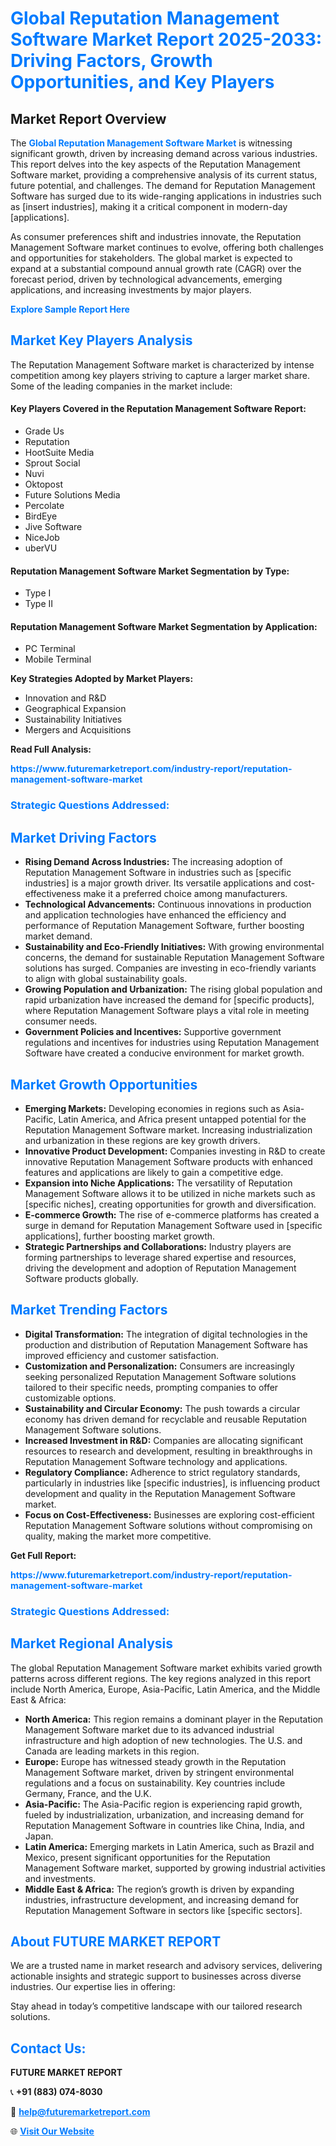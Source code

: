 <h1 style="color: #007BFF;">Global Reputation Management Software Market Report 2025-2033: Driving Factors, Growth Opportunities, and Key Players</h1>

<section id="overview">
<h2>Market Report Overview</h2>
<p>The <a href="https://www.futuremarketreport.com/industry-report/reputation-management-software-market" style="color: #007BFF; text-decoration: none;"><strong>Global Reputation Management Software Market</strong></a> is witnessing significant growth, driven by increasing demand across various industries. This report delves into the key aspects of the Reputation Management Software market, providing a comprehensive analysis of its current status, future potential, and challenges. The demand for Reputation Management Software has surged due to its wide-ranging applications in industries such as [insert industries], making it a critical component in modern-day [applications].</p>
<p>As consumer preferences shift and industries innovate, the Reputation Management Software market continues to evolve, offering both challenges and opportunities for stakeholders. The global market is expected to expand at a substantial compound annual growth rate (CAGR) over the forecast period, driven by technological advancements, emerging applications, and increasing investments by major players.</p>
</section>

<section id="overview">
<p><a href="https://www.futuremarketreport.com/request-sample/reportId=101290" style="color: #007BFF; text-decoration: none;"><strong>Explore Sample Report Here</strong></a></p>
</section>

<section id="key-players">
<h2 style="color: #007BFF;">Market Key Players Analysis</h2>
<p>The Reputation Management Software market is characterized by intense competition among key players striving to capture a larger market share. Some of the leading companies in the market include:</p>
<h4>Key Players Covered in the Reputation Management Software Report:</h4>
<ul><li>Grade Us</li><li>Reputation</li><li>HootSuite Media</li><li>Sprout Social</li><li>Nuvi</li><li>Oktopost</li><li>Future Solutions Media</li><li>Percolate</li><li>BirdEye</li><li>Jive Software</li><li>NiceJob</li><li>uberVU</li></ul>
<h4>Reputation Management Software Market Segmentation by Type:</h4>
<ul><li>Type I</li><li>Type II</li></ul>

<h4>Reputation Management Software Market Segmentation by Application:</h4>
<ul><li>PC Terminal</li><li>Mobile Terminal</li></ul>
<p><strong>Key Strategies Adopted by Market Players:</strong></p>
<ul>
<li>Innovation and R&D</li>
<li>Geographical Expansion</li>
<li>Sustainability Initiatives</li>
<li>Mergers and Acquisitions</li>
</ul>
</section>

<section>
<p><strong>Read Full Analysis: </strong></p><a href="https://www.futuremarketreport.com/industry-report/reputation-management-software-market" style="color: #007BFF; text-decoration: none;"><strong>https://www.futuremarketreport.com/industry-report/reputation-management-software-market</strong></a>
<h3 style="color: #007BFF;">Strategic Questions Addressed:</h3>
</section>

<section id="driving-factors">
<h2 style="color: #007BFF;">Market Driving Factors</h2>
<ul>
<li><strong>Rising Demand Across Industries:</strong> The increasing adoption of Reputation Management Software in industries such as [specific industries] is a major growth driver. Its versatile applications and cost-effectiveness make it a preferred choice among manufacturers.</li>
<li><strong>Technological Advancements:</strong> Continuous innovations in production and application technologies have enhanced the efficiency and performance of Reputation Management Software, further boosting market demand.</li>
<li><strong>Sustainability and Eco-Friendly Initiatives:</strong> With growing environmental concerns, the demand for sustainable Reputation Management Software solutions has surged. Companies are investing in eco-friendly variants to align with global sustainability goals.</li>
<li><strong>Growing Population and Urbanization:</strong> The rising global population and rapid urbanization have increased the demand for [specific products], where Reputation Management Software plays a vital role in meeting consumer needs.</li>
<li><strong>Government Policies and Incentives:</strong> Supportive government regulations and incentives for industries using Reputation Management Software have created a conducive environment for market growth.</li>
</ul>
</section>

<section id="growth-opportunities">
<h2 style="color: #007BFF;">Market Growth Opportunities</h2>
<ul>
<li><strong>Emerging Markets:</strong> Developing economies in regions such as Asia-Pacific, Latin America, and Africa present untapped potential for the Reputation Management Software market. Increasing industrialization and urbanization in these regions are key growth drivers.</li>
<li><strong>Innovative Product Development:</strong> Companies investing in R&D to create innovative Reputation Management Software products with enhanced features and applications are likely to gain a competitive edge.</li>
<li><strong>Expansion into Niche Applications:</strong> The versatility of Reputation Management Software allows it to be utilized in niche markets such as [specific niches], creating opportunities for growth and diversification.</li>
<li><strong>E-commerce Growth:</strong> The rise of e-commerce platforms has created a surge in demand for Reputation Management Software used in [specific applications], further boosting market growth.</li>
<li><strong>Strategic Partnerships and Collaborations:</strong> Industry players are forming partnerships to leverage shared expertise and resources, driving the development and adoption of Reputation Management Software products globally.</li>
</ul>
</section>

<section id="trending-factors">
<h2 style="color: #007BFF;">Market Trending Factors</h2>
<ul>
<li><strong>Digital Transformation:</strong> The integration of digital technologies in the production and distribution of Reputation Management Software has improved efficiency and customer satisfaction.</li>
<li><strong>Customization and Personalization:</strong> Consumers are increasingly seeking personalized Reputation Management Software solutions tailored to their specific needs, prompting companies to offer customizable options.</li>
<li><strong>Sustainability and Circular Economy:</strong> The push towards a circular economy has driven demand for recyclable and reusable Reputation Management Software solutions.</li>
<li><strong>Increased Investment in R&D:</strong> Companies are allocating significant resources to research and development, resulting in breakthroughs in Reputation Management Software technology and applications.</li>
<li><strong>Regulatory Compliance:</strong> Adherence to strict regulatory standards, particularly in industries like [specific industries], is influencing product development and quality in the Reputation Management Software market.</li>
<li><strong>Focus on Cost-Effectiveness:</strong> Businesses are exploring cost-efficient Reputation Management Software solutions without compromising on quality, making the market more competitive.</li>
</ul>
</section>

<section>
<p><strong>Get Full Report: </strong></p><a href="https://www.futuremarketreport.com/industry-report/reputation-management-software-market" style="color: #007BFF; text-decoration: none;"><strong>https://www.futuremarketreport.com/industry-report/reputation-management-software-market</strong></a>
<h3 style="color: #007BFF;">Strategic Questions Addressed:</h3>
</section>


<section id="regional-analysis">
<h2 style="color: #007BFF;">Market Regional Analysis</h2>
<p>The global Reputation Management Software market exhibits varied growth patterns across different regions. The key regions analyzed in this report include North America, Europe, Asia-Pacific, Latin America, and the Middle East & Africa:</p>
<ul>
<li><strong>North America:</strong> This region remains a dominant player in the Reputation Management Software market due to its advanced industrial infrastructure and high adoption of new technologies. The U.S. and Canada are leading markets in this region.</li>
<li><strong>Europe:</strong> Europe has witnessed steady growth in the Reputation Management Software market, driven by stringent environmental regulations and a focus on sustainability. Key countries include Germany, France, and the U.K.</li>
<li><strong>Asia-Pacific:</strong> The Asia-Pacific region is experiencing rapid growth, fueled by industrialization, urbanization, and increasing demand for Reputation Management Software in countries like China, India, and Japan.</li>
<li><strong>Latin America:</strong> Emerging markets in Latin America, such as Brazil and Mexico, present significant opportunities for the Reputation Management Software market, supported by growing industrial activities and investments.</li>
<li><strong>Middle East & Africa:</strong> The region’s growth is driven by expanding industries, infrastructure development, and increasing demand for Reputation Management Software in sectors like [specific sectors].</li>
</ul>
</section>

<footer>
<h2 style="color: #007BFF;">About FUTURE MARKET REPORT</h2>
<p>We are a trusted name in market research and advisory services, delivering actionable insights and strategic support to businesses across diverse industries. Our expertise lies in offering:</p>

<p>Stay ahead in today’s competitive landscape with our tailored research solutions.</p>

<h2 style="color: #007BFF;">Contact Us:</h2>
<p><strong>FUTURE MARKET REPORT</strong></p>
<p>📞 <strong>+91 (883) 074-8030</strong></p>
<p>📧 <strong><a href="mailto:help@futuremarketreport.com" style="color: #007BFF;">help@futuremarketreport.com</a></strong></p>
<p>🌐 <strong><a href="https://www.futuremarketreport.com/" style="color: #007BFF;">Visit Our Website</a></strong></p>
</footer>